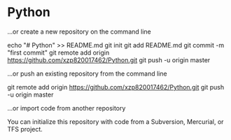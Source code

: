 # Python
…or create a new repository on the command line

echo "# Python" >> README.md
git init
git add README.md
git commit -m "first commit"
git remote add origin https://github.com/xzp820017462/Python.git
git push -u origin master

…or push an existing repository from the command line

git remote add origin https://github.com/xzp820017462/Python.git
git push -u origin master

…or import code from another repository

You can initialize this repository with code from a Subversion, Mercurial, or TFS project.
